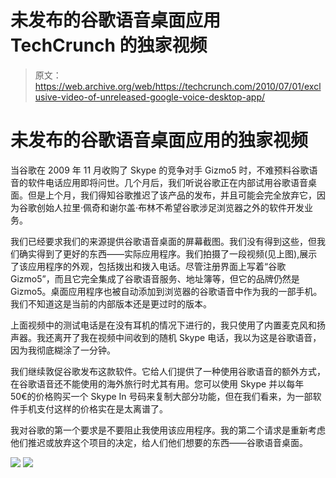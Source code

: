 # 未发布的谷歌语音桌面应用 TechCrunch 的独家视频

> 原文：<https://web.archive.org/web/https://techcrunch.com/2010/07/01/exclusive-video-of-unreleased-google-voice-desktop-app/>

# 未发布的谷歌语音桌面应用的独家视频

当谷歌在 2009 年 11 月收购了 Skype 的竞争对手 Gizmo5 时，不难预料谷歌语音的软件电话应用即将问世。几个月后，我们听说谷歌正在内部试用谷歌语音桌面。但是上个月，我们得知谷歌推迟了该产品的发布，并且可能会完全放弃它，因为谷歌创始人拉里·佩奇和谢尔盖·布林不希望谷歌涉足浏览器之外的软件开发业务。

我们已经要求我们的来源提供谷歌语音桌面的屏幕截图。我们没有得到这些，但我们确实得到了更好的东西——实际应用程序。我们拍摄了一段视频(见上图),展示了该应用程序的外观，包括拨出和拨入电话。尽管注册界面上写着“谷歌 Gizmo5”，而且它完全集成了谷歌语音服务、地址簿等，但它的品牌仍然是 Gizmo5。桌面应用程序也被自动添加到浏览器的谷歌语音中作为我的一部手机。我们不知道这是当前的内部版本还是更过时的版本。

上面视频中的测试电话是在没有耳机的情况下进行的，我只使用了内置麦克风和扬声器。我还离开了我在视频中间收到的随机 Skype 电话，我以为这是谷歌语音，因为我彻底糊涂了一分钟。

我们继续敦促谷歌发布这款软件。它给人们提供了一种使用谷歌语音的额外方式，在谷歌语音还不能使用的海外旅行时尤其有用。您可以使用 Skype 并以每年 50€的价格购买一个 Skype In 号码来复制大部分功能，但在我们看来，为一部软件手机支付这样的价格实在是太离谱了。

我对谷歌的第一个要求是不要阻止我使用该应用程序。我的第二个请求是重新考虑他们推迟或放弃这个项目的决定，给人们他们想要的东西——谷歌语音桌面。

![](img/905787faa223d31cbae3094e7c502da8.png)
![](img/4f80f76b144aa778ff675706754b2386.png)
